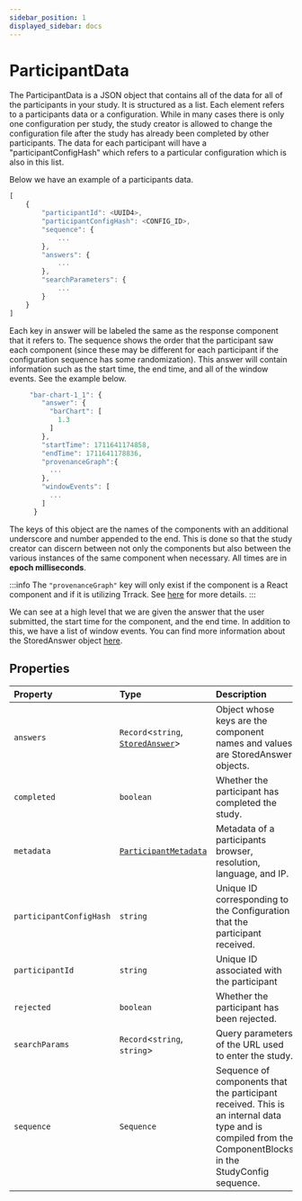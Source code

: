 ```yaml
---
sidebar_position: 1
displayed_sidebar: docs
---
```


# ParticipantData

The ParticipantData is a JSON object that contains all of the data for all of the participants in your study. It is structured as a list. Each element refers to a participants data or a configuration. While in many cases there is only one configuration per study, the study creator is allowed to change the configuration file after the study has already been completed by other participants. The data for each participant will have a "participantConfigHash" which refers to a particular configuration which is also in this list.

Below we have an example of a participants data.
```js
[
    {
        "participantId": <UUID4>,
        "participantConfigHash": <CONFIG_ID>,
        "sequence": {
            ...
        },
        "answers": {
            ...
        },
        "searchParameters": {
            ...
        }
    }
]
```
Each key in answer will be labeled the same as the response component that it refers to. The sequence shows the order that the participant saw each component (since these may be different for each participant if the configuration sequence has some randomization). This answer will contain information such as the start time, the end time, and all of the window events. See the example below.

```js
     "bar-chart-1_1": {
        "answer": {
          "barChart": [
            1.3
          ]
        },
        "startTime": 1711641174858,
        "endTime": 1711641178836,
        "provenanceGraph":{
          ...
        },
        "windowEvents": [
          ...
        ]
      }
```
The keys of this object are the names of the components with an additional underscore and number appended to the end. This is done so that the study creator can discern between not only the components but also between the various instances of the same component when necessary. All times are in **epoch milliseconds**.

:::info
The `"provenanceGraph"` key will only exist if the component is a React component and if it is utilizing Trrack. See [here](../StoredAnswer) for more details.
:::

We can see at a high level that we are given the answer that the user submitted, the start time for the component, and the end time. In addition to this, we have a list of window events. You can find more information about the StoredAnswer object [here](../StoredAnswer).

## Properties

| Property | Type | Description |
| :------ | :------ | :------ |
| `answers` | `Record`\<`string`, [`StoredAnswer`](StoredAnswer.md)\> | Object whose keys are the component names and values are StoredAnswer objects. |
| `completed` | `boolean` | Whether the participant has completed the study. |
| `metadata` | [`ParticipantMetadata`](ParticipantMetadata.md) | Metadata of a participants browser, resolution, language, and IP. |
| `participantConfigHash` | `string` | Unique ID corresponding to the Configuration that the participant received. |
| `participantId` | `string` | Unique ID  associated with the participant |
| `rejected` | `boolean` | Whether the participant has been rejected. |
| `searchParams` | `Record`\<`string`, `string`\> | Query parameters of the URL used to enter the study. |
| `sequence` | `Sequence` | Sequence of components that the participant received. This is an internal data type and is compiled from the ComponentBlocks in the StudyConfig sequence. |
